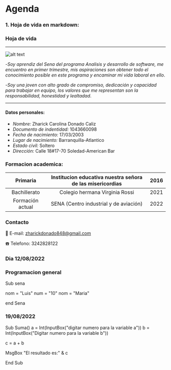 # Agenda

### 1. Hoja de vida en markdown: 

### Hoja de vida 
--------------------------------

![alt text](https://i.ebayimg.com/thumbs/images/g/c04AAOSwLz9g1wIR/s-l300.jpg)

-*Soy aprendiz del Sena del programa Analisis y desarrollo de software, me encuentro en primer trimestre, mis aspiraciones son 
obtener todo el conocimiento posible en este programa y encaminar mi vida laboral en ello*.

-*Soy una joven con alto grado de compromiso, dedicación y capacidad para trabajar en equipo, los valores que me representan
son la responsabilidad, honestidad y lealtadad*.

---------------------------------------

#### Datos personales:
- *Nombre:* Zharick Carolina Donado Caliz
- *Documento de indentidad:* 1043660098
- *Fecha de nacimiento:* 17/03/2003
- *Lugar de nacimiento:* Barranquilla-Atlantico
- *Estado civil:* Soltero
- *Dirección:* Calle 18#17-70 Soledad-American Bar

### Formacion academica:

|     Primaria     | Institucion educativa nuestra señora de las misericordias | 2016 |
|:----------------:|:---------------------------------------------------------:|:----:|
|   Bachillerato   |              Colegio hermana Virginia Rossi               | 2021 |
| Formación actual |           SENA (Centro industrial y de aviación)          | 2022 |

### Contacto
 :email: E-mail: zharickdonado848@gmail.com
 
:telephone: Telefono: 3242828122

### Dia 12/08/2022

### Programacion general 

Sub sena

nom = "Luis"
num = "10"
nom = "Maria"

end Sena

### 19/08/2022

Sub Suma()
 a = Int(InputBox("digitar numero para la variable a"))
 b = Int(InputBox("Digitar numero para la variable b"))
 
 c = a + b
 
 MsgBox "El resultado es:" & c


End Sub







